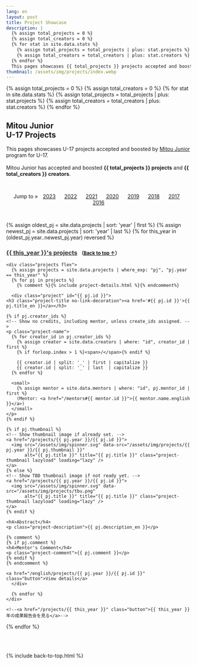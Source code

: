 ```yaml
---
lang: en
layout: post
title: Project Showcase
description: |
  {% assign total_projects = 0 %}
  {% assign total_creators = 0 %}
  {% for stat in site.data.stats %}
    {% assign total_projects = total_projects | plus: stat.projects %}
    {% assign total_creators = total_creators | plus: stat.creators %}
  {% endfor %}
  This pages showcases {{ total_projects }} projects accepted and boosted by Mitou Junior program for U-17.
thumbnail: /assets/img/projects/index.webp
---
```


{% assign total_projects = 0 %}
{% assign total_creators = 0 %}
{% for stat in site.data.stats %}
  {% assign total_projects = total_projects | plus: stat.projects %}
  {% assign total_creators = total_creators | plus: stat.creators %}
{% endfor %}

<div class="projects">
  <h2 id='showcase'>
    <a href='#showcase'><i class="fa-regular fa-image"></i></a>
    Mitou Junior<br>
    U-17 Projects
  </h2>
  <p>
    This pages showcases U-17 projects accepted and boosted by <a href='/english'>Mitou Junior</a> program for U-17.<br class="ph"><br class="ph">Mitou Junior has accepted and boosted <strong>{{ total_projects }} projects</strong> and <strong>{{ total_creators }} creators</strong>.
  </p>

  <ul style="list-style: none; text-align: center; padding: 30px 0px;">
    Jump to &raquo;
    <li style="display: inline-block; margin: auto 10px;"><a href='#2023'>2023</a></li>
    <li style="display: inline-block; margin: auto 10px;"><a href='#2022'>2022</a></li>
    <li style="display: inline-block; margin: auto 10px;"><a href='#2021'>2021</a></li>
    <li style="display: inline-block; margin: auto 10px;"><a href='#2020'>2020</a></li>
    <li style="display: inline-block; margin: auto 10px;"><a href='#2019'>2019</a></li>
    <li style="display: inline-block; margin: auto 10px;"><a href='#2018'>2018</a></li>
    <li style="display: inline-block; margin: auto 10px;"><a href='#2017'>2017</a></li>
    <li style="display: inline-block; margin: auto 10px;"><a href='#2016'>2016</a></li>
  </ul>

  <!--
  <div class='flex'>
    <a href='/projects'        class='button'>一覧から探す</a>
    <a href='/projects/search' class='button'>検索して探す</a>
  </div>
  -->

  <!-- Projects を時系列順にソートし、初年度と最新年度を取得する -->
  {% assign oldest_pj = site.data.projects | sort: 'year' | first %}
  {% assign newest_pj = site.data.projects | sort: 'year' | last  %}
  {% for this_year in (oldest_pj.year..newest_pj.year) reversed %}
    <h3 id='{{ this_year }}'>
      <a href='#{{ this_year }}' style='color: #333; font-weight: bold;'>{{ this_year }}'s projects</a>
      <span style='font-size: small;'>（<a href='#top'>Back to top &uarr;</a>）</span>
    </h3>

    <div class="projects flex">
      {% assign projects = site.data.projects | where_exp: "pj", "pj.year == this_year" %}
      {% for pj in projects %}
        {% comment %}{% include project-details.html %}{% endcomment%}

      <div class="project" id="{{ pj.id }}">
	<h3 class="project-title no-link-decoration"><a href='#{{ pj.id }}'>{{ pj.title_en }}</a></h3>

	{% if pj.creator_ids %}
	<!-- Show no credits, including mentor, unless create_ids assigned. -->
	<p class="project-name">
	  {% for creator_id in pj.creator_ids %}
	    {% assign creator = site.data.creators | where: "id", creator_id | first %}
	    {% if forloop.index > 1 %}<span>/</span>{% endif %}

	    {{ creator.id | split: '_' | first | capitalize }}
	    {{ creator.id | split: '_' | last  | capitalize }}
	  {% endfor %}

	  <small>
	    {% assign mentor = site.data.mentors | where: "id", pj.mentor_id | first %}
	    (Mentor: <a href="/mentors#{{ mentor.id }}">{{ mentor.name.english }}</a>)
	  </small>
	</p>
	{% endif %}

	{% if pj.thumbnail %}
	<!-- Show thumbnail image if already set. -->
	<a href="/projects/{{ pj.year }}/{{ pj.id }}">
	  <img src="/assets/img/spinner.svg" data-src="/assets/img/projects/{{ pj.year }}/{{ pj.thumbnail }}"
           alt="{{ pj.title }}" title="{{ pj.title }}" class="project-thumbnail lazyload" loading="lazy" />
	</a>
	{% else %}
	<!-- Show TBD thumbnail image if not ready yet. -->
	<a href="/projects/{{ pj.year }}/{{ pj.id }}">
	  <img src="/assets/img/spinner.svg" data-src="/assets/img/projects/tbu.png"
           alt="{{ pj.title }}" title="{{ pj.title }}" class="project-thumbnail lazyload" loading="lazy" />
	</a>
	{% endif %}

	<h4>Abstract</h4>
	<p class="project-description">{{ pj.description_en }}</p>

	{% comment %}
	{% if pj.comment %}
	<h4>Mentor's Comment</h4>
	<p class="project-comment">{{ pj.comment }}</p>
	{% endif %}
	{% endcomment %}

	<a href="/english/projects/{{ pj.year }}/{{ pj.id }}" class="button">View details</a>
      </div>

      {% endfor %}
    </div>

    <!--<a href="/projects/{{ this_year }}" class="button">{{ this_year }}年の成果報告会を見る</a>-->
  {% endfor %}
</div>

<br>
<br>

{% include back-to-top.html %}
